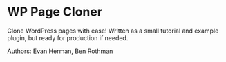 # WP Page Cloner

Clone WordPress pages with ease! Written as a small tutorial and example plugin, but ready for production if needed.

Authors: Evan Herman, Ben Rothman